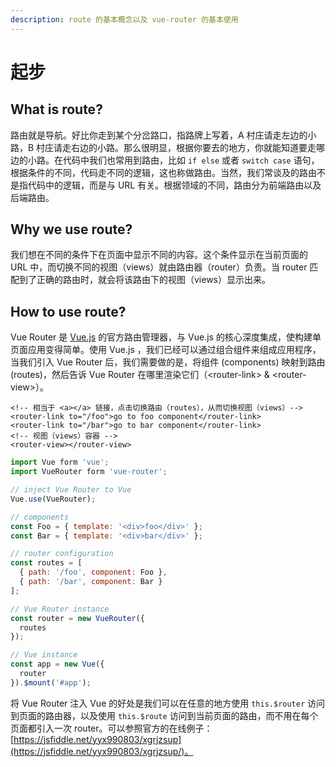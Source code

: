 ```yaml
---
description: route 的基本概念以及 vue-router 的基本使用
---
```


# 起步

## What is route?

路由就是导航。好比你走到某个分岔路口，指路牌上写着，A 村庄请走左边的小路，B 村庄请走右边的小路。那么很明显，根据你要去的地方，你就能知道要走哪边的小路。在代码中我们也常用到路由，比如 `if else` 或者 `switch case` 语句，根据条件的不同，代码走不同的逻辑，这也称做路由。当然，我们常谈及的路由不是指代码中的逻辑，而是与 URL 有关。根据领域的不同，路由分为前端路由以及后端路由。

## Why we use route?

我们想在不同的条件下在页面中显示不同的内容。这个条件显示在当前页面的 URL 中，而切换不同的视图（views）就由路由器（router）负责。当 router 匹配到了正确的路由时，就会将该路由下的视图（views）显示出来。

## How to use route?

Vue Router 是 [Vue.js](https://vuejs.org) 的官方路由管理器，与 Vue.js 的核心深度集成，使构建单页面应用变得简单。使用 Vue.js ，我们已经可以通过组合组件来组成应用程序，当我们引入 Vue Router 后，我们需要做的是，将组件 \(components\) 映射到路由 \(routes\)，然后告诉 Vue Router 在哪里渲染它们（&lt;router-link&gt; & &lt;router-view&gt;）。

```markup
<!-- 相当于 <a></a> 链接，点击切换路由（routes），从而切换视图（views）-->
<router-link to="/foo">go to foo component</router-link>
<router-link to="/bar">go to bar component</router-link>
<!-- 视图（views）容器 -->
<router-view></router-view>
```

```javascript
import Vue form 'vue';
import VueRouter form 'vue-router';

// inject Vue Router to Vue
Vue.use(VueRouter);

// components
const Foo = { template: '<div>foo</div>' };
const Bar = { template: '<div>bar</div>' };

// router configuration
const routes = [
  { path: '/foo', component: Foo },
  { path: '/bar', component: Bar }
];

// Vue Router instance
const router = new VueRouter({
  routes
});

// Vue instance
const app = new Vue({
  router
}).$mount('#app');
```

将 Vue Router 注入 Vue 的好处是我们可以在任意的地方使用 `this.$router` 访问到页面的路由器，以及使用 `this.$route` 访问到当前页面的路由，而不用在每个页面都引入一次 router。可以参照官方的在线例子：[https://jsfiddle.net/yyx990803/xgrjzsup](https://jsfiddle.net/yyx990803/xgrjzsup/)。

